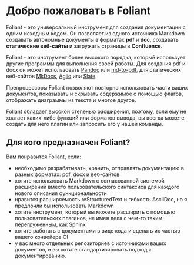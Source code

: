 # Добро пожаловать в Foliant

Foliant - это универсальный инструмент для создания документации с одним исходным кодом.
Он позволяет из одного источника Markdown создавать автономные документы в форматах **pdf** и **doc**, создавать **статические веб-сайты** и загружать страницы в **Confluence**.

Foliant - это инструмент более высокого порядка, который использует другие программы для выполнения своей работы.
Для создания pdf и docx он может использовать [Pandoc](https://pandoc.org/) или [md-to-pdf](https://github.com/simonhaenisch/md-to-pdf), для статических веб-сайтов [MkDocs](https://www.mkdocs.org/), [Aglio](https://github.com/danielgtaylor/aglio) или [Slate](https://github.com/slatedocs/slate).

Препроцессоры Foliant позволяют повторно использовать части ваших документов, показывать и скрывать содержимое с помощью флагов, отображать диаграммы из текста и многое другое.

Foliant обладает высокой степенью расширения, поэтому, если ему не хватает каких-либо функций или форматов вывода, вы всегда можете создать для него плагин или запросить его у нашей команды.

## Для кого предназначен Foliant?

Вам понравится Foliant, если:

* необходимо разрабатывать, хранить, отправлять документацию в разных форматах: pdf, docx и веб-сайтов
* хотите использовать Markdown с согласованной системой расширений вместо пользовательского синтаксиса для каждого нового описания функциональности
* нравится расширяемость reStructuredText и гибкость AsciiDoc, но я предпочли бы использовать Markdown
* хотите инструмент, который вы можете расширить с помощью пользовательских плагинов, не имея дела с чем-то таким перегруженным, как Sphinx
* хотите работать с документами в виде кода и сделать их частью вашего конвейера CI
* у вас много отдельных репозиториев с источниками ваших документов, и вы хотите стандартизировать подход к документированию.


